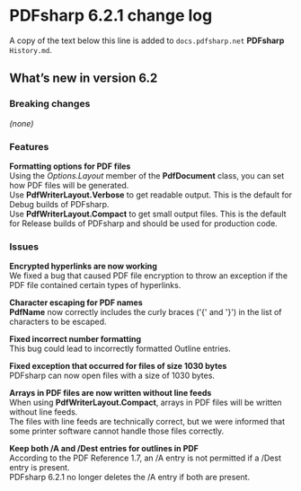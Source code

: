 ﻿# PDFsharp 6.2.1 change log

A copy of the text below this line is added to `docs.pdfsharp.net` **PDFsharp** `History.md`.

## What’s new in version 6.2

### Breaking changes

*(none)*

### Features

**Formatting options for PDF files**  
Using the *Options.Layout* member of the **PdfDocument** class, you can set how PDF files will be generated.  
Use **PdfWriterLayout.Verbose** to get readable output. This is the default for Debug builds of PDFsharp.  
Use **PdfWriterLayout.Compact** to get small output files. This is the default for Release builds of PDFsharp and should be used for production code.

### Issues

**Encrypted hyperlinks are now working**  
We fixed a bug that caused PDF file encryption to throw an exception if the PDF file contained certain types of hyperlinks.

**Character escaping for PDF names**  
**PdfName** now correctly includes the curly braces ('{' and '}') in the list of characters to be escaped.

**Fixed incorrect number formatting**  
This bug could lead to incorrectly formatted Outline entries.

**Fixed exception that occurred for files of size 1030 bytes**  
PDFsharp can now open files with a size of 1030 bytes.

**Arrays in PDF files are now written without line feeds**  
When using **PdfWriterLayout.Compact**, arrays in PDF files will be written without line feeds.  
The files with line feeds are technically correct, but we were informed that some printer software cannot handle those files correctly.

**Keep both /A and /Dest entries for outlines in PDF**  
According to the PDF Reference 1.7, an /A entry is not permitted if a /Dest entry is present.  
PDFsharp 6.2.1 no longer deletes the /A entry if both are present.
